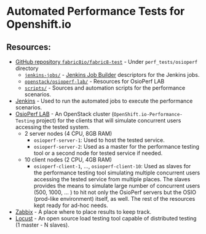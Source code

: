 # Automated Performance Tests for Openshift.io

## Resources:

 * [GitHub repository `fabric8io/fabric8-test`](https://github.com/fabric8io/fabric8-test/) - Under `perf_tests/osioperf` directory
   * [`jenkins-jobs/`](https://github.com/fabric8io/fabric8-test/tree/master/perf_tests/osioperf/jenkins-jobs) - [Jenkins Job Builder](https://docs.openstack.org/infra/jenkins-job-builder/) descriptors for the Jenkins jobs.
   * [`openstack/osioperf-lab/`](https://github.com/fabric8io/fabric8-test/tree/master/perf_tests/osioperf/openstack/osioperf-lab) - Resources for OsioPerf LAB
   * [`scripts/`](https://github.com/fabric8io/fabric8-test/tree/master/perf_tests/scripts) - Sources and automation scripts for the performance scenarios.
 * [Jenkins](https://osioperf-jenkins.rhev-ci-vms.eng.rdu2.redhat.com) - Used to run the automated jobs to execute the performance scenarios.
 * [OsioPerf LAB](https://ci-rhos.centralci.eng.rdu2.redhat.com/) - An OpenStack cluster (`OpenShift.io-Performance-Testing` project) for the clients that will simulate concurrent users accessing the tested system.
   * 2 server nodes (4 CPU, 8GB RAM)
     * `osioperf-server-1`: Used to host the tested service.
     * `osioperf-server-2`: Used as a master for the performance testing tool or a second node for tested service if needed.
   * 10 client nodes (2 CPU, 4GB RAM)
     * `osioperf-client-1`, …, `osioperf-client-10`: Used as slaves for the performance testing tool simulating multiple concurrent users accessing the tested service from multiple places.
   The slaves provides the means to simulate large number of concurrent users (500, 1000, … ) to hit not only the OsioPerf servers but the OSIO (prod-like environment) itself, as well.
   The rest of the resources kept ready for ad-hoc needs.
 * [Zabbix](https://zabbix.devshift.net) - A place where to place results to keep track.
 * [Locust](https://locust.io/) - An open source load testing tool capable of distributed testing (1 master - N slaves).
